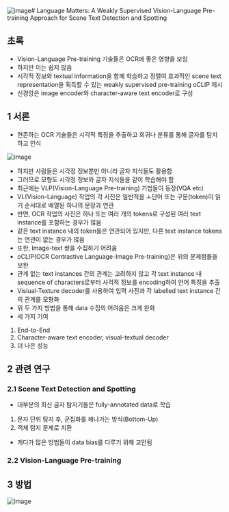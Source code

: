 ![image](https://github.com/user-attachments/assets/c0f50c5c-fafc-4c81-9c2f-5265c146d492)# Language Matters: A Weakly Supervised Vision-Language Pre-training Approach for Scene Text Detection and Spotting

## 초록

- Vision-Language Pre-training 기술들은 OCR에 좋은 영향을 보임
- 하지만 이는 쉽지 않음
- 시각적 정보와 textual information을 함께 학습하고 정렬여 효과적인 scene text representation을 획득할 수 있는 weakly supervised pre-training oCLIP 제시
- 신경망은 image encoder와 character-aware text encoder로 구성

## 1 서론
- 현존하는 OCR 기술들은 시각적 특징을 추출하고 회귀나 분류를 통해 글자를 탐지하고 인식

![image](https://github.com/user-attachments/assets/3ef60ee8-ca83-47f7-95c4-93fc965ab12b)

- 하지만 사람들은 시각정 정보뿐만 아니라 글자 지식들도 활용함
- 그러므로 모형도 시각정 정보와 글자 지식들을 같이 학습해야 함
- 최근에는 VLP(Vision-Language Pre-training) 기법들이 등장(VQA etc)
- VL(Vision-Language) 작업의 각 사진은 일반적을 ㅗ단어 또는 구문(token)이 읽기 순서대로 배열된 하나의 문장과 연관
- 반면, OCR 작업의 사진은 하나 또는 여러 개의 tokens로 구성된 여러 text instance를 포함하는 경우가 많음
- 같은 text instance 내의 token들은 연관되어 있지만, 다른 text instance tokens는 연관이 없는 경우가 많음
- 또한, Image-text 쌍을 수집하기 어려움
- oCLIP(OCR Contrastive Language-Image Pre-training)은 위의 문제점들을 보완
- 관계 없는 text instances 간의 관계는 고려하지 않고 각 text instance 내 sequence of characters로부터 사걱적 정보를 encoding하여 언어 특징을 추출
- Visiual-Texture decoder를 사용하여 입력 사진과 각 labelled text instance 간의 관계를 모형화
- 위 두 가지 방법을 통해 data 수집의 어려움은 크게 완화
- 세 가지 기여
1. End-to-End
2. Character-aware text encoder, visual-textual decoder
3. 더 나은 성능

## 2 관련 연구

### 2.1 Scene Text Detection and Spotting
- 대부분의 최신 글자 탐지기들은 fully-annotated data로 학습
1. 문자 단위 탐지 후, 군집화를 해나가는 방식(Bottom-Up)
2. 객체 탐지 문제로 치환
- 게다가 많은 방법들이 data bias를 다루기 위해 고안됨

### 2.2 Vision-Language Pre-training

## 3 방법

![image](https://github.com/user-attachments/assets/6b074556-9f64-4ecd-bc30-413c66111889)

  




